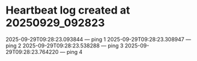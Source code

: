 # Heartbeat log created at 20250929_092823
2025-09-29T09:28:23.093844 — ping 1
2025-09-29T09:28:23.308947 — ping 2
2025-09-29T09:28:23.538288 — ping 3
2025-09-29T09:28:23.764220 — ping 4
